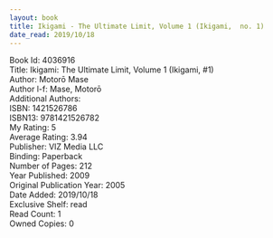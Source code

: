```yaml
---
layout: book
title: Ikigami - The Ultimate Limit, Volume 1 (Ikigami,  no. 1)
date_read: 2019/10/18
---
```


Book Id: 4036916<br />
Title: Ikigami: The Ultimate Limit, Volume 1 (Ikigami, #1)<br />
Author: Motorō Mase<br />
Author l-f: Mase, Motorō<br />
Additional Authors: <br />
ISBN: 1421526786<br />
ISBN13: 9781421526782<br />
My Rating: 5<br />
Average Rating: 3.94<br />
Publisher: VIZ Media LLC<br />
Binding: Paperback<br />
Number of Pages: 212<br />
Year Published: 2009<br />
Original Publication Year: 2005<br />
Date Added: 2019/10/18<br />
Exclusive Shelf: read<br />
Read Count: 1<br />
Owned Copies: 0<br />

